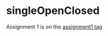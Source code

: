 # singleOpenClosed

Assignment 1 is on the [assignment1 tag](https://github.com/jasonpdk/singleOpenClosed/tree/assignment1)

